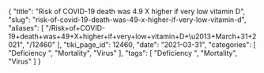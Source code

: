 {
    "title": "Risk of COVID-19 death was 4.9 X higher if very low vitamin D",
    "slug": "risk-of-covid-19-death-was-49-x-higher-if-very-low-vitamin-d",
    "aliases": [
        "/Risk+of+COVID-19+death+was+49+X+higher+if+very+low+vitamin+D+\u2013+March+31+2021",
        "/12460"
    ],
    "tiki_page_id": 12460,
    "date": "2021-03-31",
    "categories": [
        "Deficiency ",
        "Mortality",
        "Virus"
    ],
    "tags": [
        "Deficiency ",
        "Mortality",
        "Virus"
    ]
}